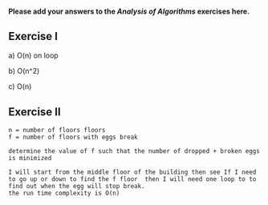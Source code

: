 #### Please add your answers to the ***Analysis of  Algorithms*** exercises here.

## Exercise I

a) O(n) on loop


b) O(n^2)


c) O(n)

## Exercise II
    n = number of floors floors
    f = number of floors with eggs break

    determine the value of f such that the number of dropped + broken eggs is minimized

    I will start from the middle floor of the building then see If I need to go up or down to find the f floor  then I will need one loop to to find out when the egg will stop break.
    the run time complexity is O(n)